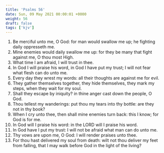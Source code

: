 ```yaml
---
title: 'Psalms 56'
date: Sun, 09 May 2021 00:00:01 +0000
weight: 56
draft: false
tags: ['kjv'] 
---
```


1. Be merciful unto me, O God: for man would swallow me up; he fighting daily oppresseth me.
2. Mine enemies would daily swallow me up: for they be many that fight against me, O thou most High.
3. What time I am afraid, I will trust in thee.
4. In God I will praise his word, in God I have put my trust; I will not fear what flesh can do unto me.
5. Every day they wrest my words: all their thoughts are against me for evil.
6. They gather themselves together, they hide themselves, they mark my steps, when they wait for my soul.
7. Shall they escape by iniquity? in thine anger cast down the people, O God.
8. Thou tellest my wanderings: put thou my tears into thy bottle: are they not in thy book?
9. When I cry unto thee, then shall mine enemies turn back: this I know; for God is for me.
10. In God will I praise his word: in the LORD will I praise his word.
11. In God have I put my trust: I will not be afraid what man can do unto me.
12. Thy vows are upon me, O God: I will render praises unto thee.
13. For thou hast delivered my soul from death: wilt not thou deliver my feet from falling, that I may walk before God in the light of the living?
